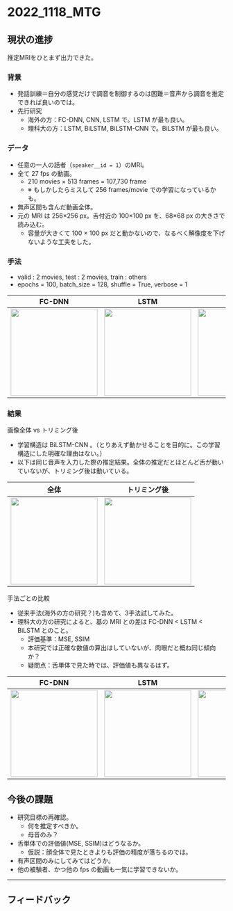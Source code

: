 # 2022_1118_MTG

## 現状の進捗
推定MRIをひとまず出力できた。

### 背景
- 発話訓練＝自分の感覚だけで調音を制御するのは困難＝音声から調音を推定できれば良いのでは。
- 先行研究
  - 海外の方：FC-DNN, CNN, LSTM で。LSTM が最も良い。
  - 理科大の方：LSTM, BiLSTM, BiLSTM-CNN で。BiLSTM が最も良い。

### データ
- 任意の一人の話者（`speaker__id = 1`）のMRI。
- 全て 27 fps の動画。
  - 210 movies × 513 frames = 107,730 frame 
  - ※ もしかしたらミスして 256 frames/movie での学習になっているかも。
- 無声区間も含んだ動画全体。
- 元の MRI は 256×256 px。舌付近の 100×100 px を、68×68 px の大きさで読み込む。
  - 容量が大きくて 100 × 100 px だと動かないので、なるべく解像度を下げないような工夫をした。

### 手法
- valid : 2 movies, test : 2 movies, train : others
- epochs = 100, batch_size = 128, shuffle = True, verbose = 1

|FC-DNN|LSTM|BiLSTM|
|---|---|---|
|<img src="https://user-images.githubusercontent.com/61837100/202375450-077adcd3-fbc2-474a-8d7b-b29ad0db6a15.png" width="200">|<img src="https://user-images.githubusercontent.com/61837100/202375461-acec69c3-4d12-4c0c-b7da-01b906f5de0e.png" width="200">|<img src="https://user-images.githubusercontent.com/61837100/202375465-6b5536a4-4726-4d9b-b13e-15711b5581b2.png" width="200">


### 結果
画像全体 vs トリミング後
- 学習構造は BiLSTM-CNN 。（とりあえず動かせることを目的に。この学習構造にした明確な理由はない。）
- 以下は同じ音声を入力した際の推定結果。全体の推定だとほとんど舌が動いていないが、トリミング後は動いている。

|全体|トリミング後|
|---|---|
|<img src="https://user-images.githubusercontent.com/61837100/202199167-b6ccfdb3-3180-4245-a104-92222b9da2a7.gif" width="200">|<img src="https://user-images.githubusercontent.com/61837100/202198914-1a011099-3779-4cd5-a82a-dd42e0b95944.gif" width="200">|

手法ごとの比較
- 従来手法(海外の方の研究？)も含めて、3手法試してみた。
- 理科大の方の研究によると、基の MRI との差は FC-DNN < LSTM < BiLSTM とのこと。
  - 評価基準：MSE, SSIM
  - 本研究では正確な数値の算出はしていないが、肉眼だと概ね同じ傾向か？
  - 疑問点：舌単体で見た時では、評価値も異なるはず。

|FC-DNN|LSTM|BiLSTM|
|---|---|---|
|<img src="https://user-images.githubusercontent.com/61837100/202369643-e06f2f5f-e182-490b-93f4-8f1baffd3de6.gif" width="200">|<img src="https://user-images.githubusercontent.com/61837100/202369662-47fd1bd7-d007-423e-a950-ef8cd85a696a.gif" width="200">|<img src="https://user-images.githubusercontent.com/61837100/202369670-29841cb7-555a-4939-980d-14d00584cedd.gif" width="200">

## 今後の課題
- 研究目標の再確認。
  - 何を推定すべきか。
  - 母音のみ？
- 舌単体での評価値(MSE, SSIM)はどうなるか。
  - 仮説：顔全体で見たときよりも評価の精度が落ちるのでは。
- 有声区間のみにしてみてはどうか。
- 他の被験者、かつ他の fps の動画も一気に学習できないか。

***
## フィードバック

